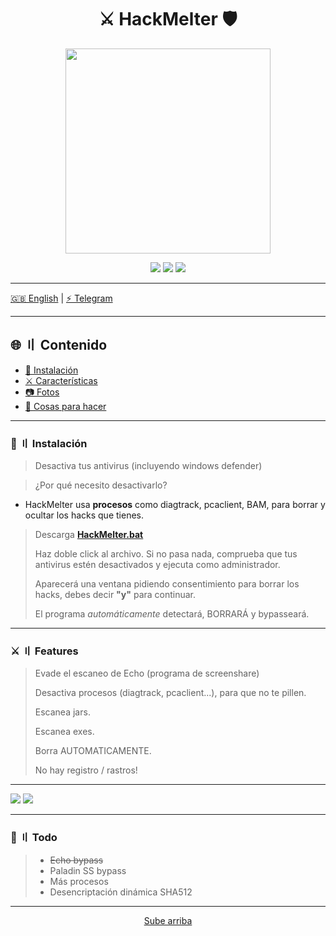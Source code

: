 <a id="top"></a>

#

<h1 align="center">
⚔️ HackMelter 🛡️
</h1>

<p align="center"> 
  <kbd>
<img src="https://image.cnbcfm.com/api/v1/image/103983721-GettyImages-200414021-001.jpg?v=1529472840" width="328"></img>
  </kbd>
</p>

<p align="center">
<img src="https://img.shields.io/github/last-commit/AntiSSTools/HackMelter?style=flat">
<img src="https://img.shields.io/github/stars/AntiSSTools/HackMelter?color=brightgreen">
<img src="https://img.shields.io/github/forks/AntiSSTools/HackMelter?color=brightgreen">
</p>

---

[🇬🇧 English](https://github.com/AntiSSTools/HackMelter/README.md)    |    [⚡ Telegram](https://t.me/hackmelter)

---

## 🌐 〢 Contenido

- [📁 Instalación](#setup)
- [⚔️ Características](#features)
- [📷 Fotos](#screenshots)
- [📝 Cosas para hacer](#todo)

<a id="setup"></a>

---

### 📁  〢 Instalación

> Desactiva tus antivirus (incluyendo windows defender)
> 

> ¿Por qué necesito desactivarlo?
- HackMelter usa **procesos** como diagtrack, pcaclient, BAM, para borrar y ocultar los hacks que tienes.

> Descarga [**HackMelter.bat**](https://github.com/AntiSSTools/HackMelter/blob/main/HackMelter.bat)
> 
> Haz doble click al archivo. Si no pasa nada, comprueba que tus antivirus estén desactivados y ejecuta como administrador.
> 
> Aparecerá una ventana pidiendo consentimiento para borrar los hacks, debes decir **"y"** para continuar.
> 
> El programa _automáticamente_ detectará, BORRARÁ y bypasseará.



<a id="features"></a>

---

### ⚔️ 〢 Features

> Evade el escaneo de Echo (programa de screenshare)
>
> Desactiva procesos (diagtrack, pcaclient...), para que no te pillen.
>
> Escanea jars.
> 
> Escanea exes.
> 
> Borra AUTOMATICAMENTE.
> 
> No hay registro / rastros!

<a id="screenshots"></a>

---

<img src="https://i.imgur.com/lHSErCd.mp4">
<img src="https://i.imgur.com/5tCEt0X.jpg">



<a id="todo"></a>

---

### 📝 〢 Todo

> - ~~Echo bypass~~
> - Paladin SS bypass
> - Más procesos
> - Desencriptación dinámica SHA512

---

<p align="center"><a href=#top>Sube arriba</a></p>
